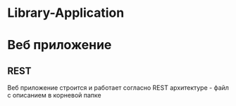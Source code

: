 ﻿# Library-Application
<h1>Веб приложение</h1>
<h2>REST</h2>
<p>Веб приложение строится и работает согласно REST архитектуре - файл с описанием в корневой папке</p>

